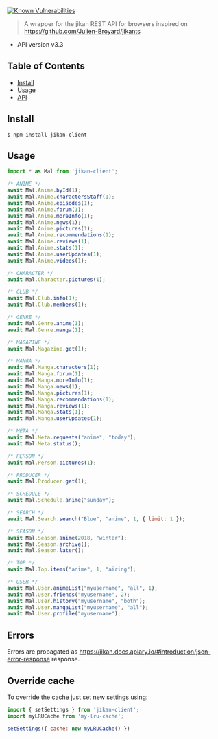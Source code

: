[![Known Vulnerabilities](https://snyk.io//test/github/javi11/jikan-client/badge.svg?targetFile=package.json)](https://snyk.io//test/github/javi11/jikan-client?targetFile=package.json)

> A wrapper for the jikan REST API for browsers inspired on https://github.com/Julien-Broyard/jikants

- API version v3.3

## Table of Contents

- [Install](#install)
- [Usage](#usage)
- [API](#api)

## Install

```
$ npm install jikan-client
```

## Usage

```js
import * as Mal from 'jikan-client';

/* ANIME */
await Mal.Anime.byId(1);
await Mal.Anime.charactersStaff(1);
await Mal.Anime.episodes(1);
await Mal.Anime.forum(1);
await Mal.Anime.moreInfo(1);
await Mal.Anime.news(1);
await Mal.Anime.pictures(1);
await Mal.Anime.recommendations(1);
await Mal.Anime.reviews(1);
await Mal.Anime.stats(1);
await Mal.Anime.userUpdates(1);
await Mal.Anime.videos(1);

/* CHARACTER */
await Mal.Character.pictures(1);

/* CLUB */
await Mal.Club.info(1);
await Mal.Club.members(1);

/* GENRE */
await Mal.Genre.anime(1);
await Mal.Genre.manga(1);

/* MAGAZINE */
await Mal.Magazine.get(1);

/* MANGA */
await Mal.Manga.characters(1);
await Mal.Manga.forum(1);
await Mal.Manga.moreInfo(1);
await Mal.Manga.news(1);
await Mal.Manga.pictures(1);
await Mal.Manga.recommendations(1);
await Mal.Manga.reviews(1);
await Mal.Manga.stats(1);
await Mal.Manga.userUpdates(1);

/* META */
await Mal.Meta.requests("anime", "today");
await Mal.Meta.status();

/* PERSON */
await Mal.Person.pictures(1);

/* PRODUCER */
await Mal.Producer.get(1);

/* SCHEDULE */
await Mal.Schedule.anime("sunday");

/* SEARCH */
await Mal.Search.search("Blue", "anime", 1, { limit: 1 });

/* SEASON */
await Mal.Season.anime(2018, "winter");
await Mal.Season.archive();
await Mal.Season.later();

/* TOP */
await Mal.Top.items("anime", 1, "airing");

/* USER */
await Mal.User.animeList("myusername", "all", 1);
await Mal.User.friends("myusername", 2);
await Mal.User.history("myusername", "both");
await Mal.User.mangaList("myusername", "all");
await Mal.User.profile("myusername");
```

## Errors

Errors are propagated as https://jikan.docs.apiary.io/#introduction/json-error-response response.

## Override cache

To override the cache just set new settings using:

```js
import { setSettings } from 'jikan-client';
import myLRUCache from 'my-lru-cache';

setSettings({ cache: new myLRUCache() })
```
